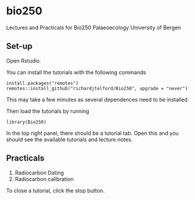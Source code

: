 # bio250

Lectures and Practicals for Bio250 Palaeoecology University of Bergen

## Set-up

Open Rstudio.

You can install the tutorials with the following commands

```
install.packages("remotes")
remotes::install_github("richardjtelford/Bio250", upgrade = "never")
```

This may take a few minutes as several dependences need to be installed.

Then load the tutorials by running 
```
library(Bio250)
```

In the top right panel, there should be a tutorial tab. Open this and you should see the available tutorials and lecture notes.

## Practicals

1. Radiocarbon Dating
2. Radiocarbon calibration

To close a tutorial, click the stop button.
